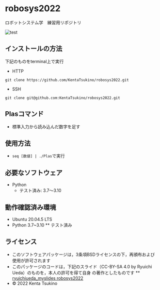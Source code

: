 # robosys2022
ロボットシステム学　練習用リポジトリ

![test](https://github.com/KentaTsukino/robosys2022/actions/workflows/test.yml/badge.svg)

## インストールの方法
下記のものをterminal上で実行
* HTTP

```git clone https://github.com/KentaTsukino/robosys2022.git```
* SSH

```git clone git@github.com:KentaTsukino/robosys2022.git```

## Plasコマンド
* 標準入力から読み込んだ数字を足す
## 使用方法
* ```seq [数値] | ./Plas```で実行

## 必要なソフトウェア
* Python
  * テスト済み: 3.7〜3.10

## 動作確認済み環境
* Ubuntu 20.04.5 LTS
* Python 3.7~3.10
** テスト済み

## ライセンス
* このソフトウェアパッケージは，3条項BSDライセンスの下，再頒布および使用が許可されます
* このパッケージのコードは，下記のスライド（CC-BY-SA 4.0 by Ryuichi Ueda）のものを，本人の許可を得て自身    の著作としたものです
** [ryuichiueda_myslides robosys2022]( https://github.com/ryuichiueda/my_slides/tree/master/robosys_2022)
* © 2022 Kenta Tsukino
